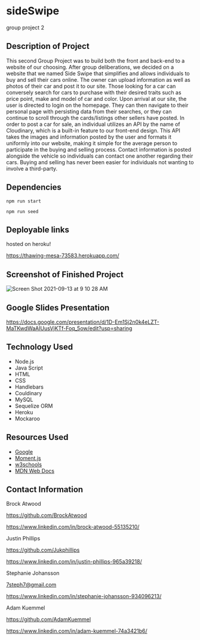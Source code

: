 # sideSwipe

group project 2

## Description of Project

This second Group Project was to build both the front and back-end to a website of our choosing. After group deliberations, we decided on a website that we named Side Swipe that simplifies and allows individuals to buy and sell their cars online.
The owner can upload information as well as photos of their car and post it to our site. Those looking for a car can conversely search for cars to purchase with their desired traits such as price point, make and model of car and color.
Upon arrival at our site, the user is directed to login on the homepage. They can then navigate to their personal page with persisting data from their searches, or they can continue to scroll through the cards/listings other sellers have posted.
In order to post a car for sale, an individual utilizes an API by the name of Cloudinary, which is a built-in feature to our front-end design. This API takes the images and information posted by the user and formats it uniformly into our website, making it simple for the average person to participate in the buying and selling process.
Contact information is posted alongside the vehicle so individuals can contact one another regarding their cars.
Buying and selling has never been easier for individuals not wanting to involve a third-party.

## Dependencies

```
npm run start
```

```
npm run seed
```

## Deployable links

hosted on heroku!

https://thawing-mesa-73583.herokuapp.com/

## Screenshot of Finished Project

![Screen Shot 2021-09-13 at 9 10 28 AM](https://user-images.githubusercontent.com/87385012/133137156-490ff7c4-48ae-4e4d-b056-8273cda937f8.png)

## Google Slides Presentation

https://docs.google.com/presentation/d/1D-Em1Sj2n0k4eLZT-MaTKwdWaAIUusVjKTf-Foq_5ow/edit?usp=sharing

## Technology Used

- Node.js
- Java Script
- HTML
- CSS
- Handlebars
- Couldinary
- MySQL
- Sequelize ORM
- Heroku
- Mockaroo

## Resources Used

- [Google](https://google.com)
- [Moment.js](https://momentjs.com)
- [w3schools](https://w3schools.com)
- [MDN Web Docs](https://developer.mozilla.org)

## Contact Information

Brock Atwood

https://github.com/BrockAtwood

https://www.linkedin.com/in/brock-atwood-55135210/

Justin Phillips

https://github.com/Jukphillips

https://www.linkedin.com/in/justin-phillips-965a39218/

Stephanie Johansson

7steph7@gmail.com

https://www.linkedin.com/in/stephanie-johansson-934096213/

Adam Kuemmel

https://github.com/AdamKuemmel

https://www.linkedin.com/in/adam-kuemmel-74a3421b6/
